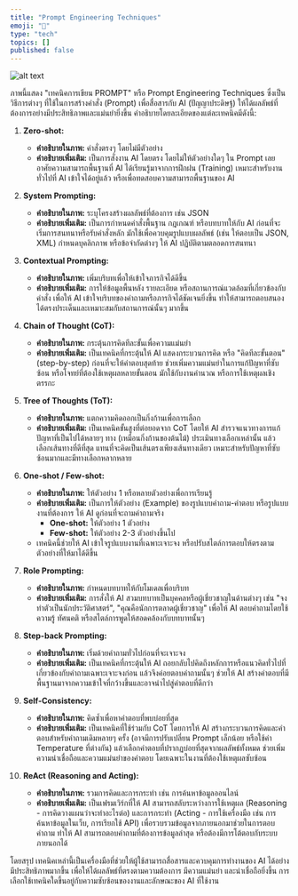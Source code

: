 ```yaml
---
title: "Prompt Engineering Techniques"
emoji: "👋"
type: "tech" 
topics: []
published: false
---
```


![alt text](/images/prompt-engineering-techniques.jpg)

ภาพนี้แสดง "เทคนิคการเขียน PROMPT" หรือ Prompt Engineering Techniques ซึ่งเป็นวิธีการต่างๆ ที่ใช้ในการสร้างคำสั่ง (Prompt) เพื่อสื่อสารกับ AI (ปัญญาประดิษฐ์) ให้ได้ผลลัพธ์ที่ต้องการอย่างมีประสิทธิภาพและแม่นยำยิ่งขึ้น คำอธิบายโดยละเอียดของแต่ละเทคนิคมีดังนี้:

1.  **Zero-shot:**
    *   **คำอธิบายในภาพ:** คำสั่งตรงๆ โดยไม่มีตัวอย่าง
    *   **คำอธิบายเพิ่มเติม:** เป็นการสั่งงาน AI โดยตรง โดยไม่ให้ตัวอย่างใดๆ ใน Prompt เลย อาศัยความสามารถพื้นฐานที่ AI ได้เรียนรู้มาจากการฝึกฝน (Training) เหมาะสำหรับงานทั่วไปที่ AI เข้าใจได้อยู่แล้ว หรือเพื่อทดสอบความสามารถพื้นฐานของ AI

2.  **System Prompting:**
    *   **คำอธิบายในภาพ:** ระบุโครงสร้างผลลัพธ์ที่ต้องการ เช่น JSON
    *   **คำอธิบายเพิ่มเติม:** เป็นการกำหนดคำสั่งพื้นฐาน กฎเกณฑ์ หรือบทบาทให้กับ AI ก่อนที่จะเริ่มการสนทนาหรือรับคำสั่งหลัก มักใช้เพื่อควบคุมรูปแบบผลลัพธ์ (เช่น ให้ตอบเป็น JSON, XML) กำหนดบุคลิกภาพ หรือข้อจำกัดต่างๆ ให้ AI ปฏิบัติตามตลอดการสนทนา

3.  **Contextual Prompting:**
    *   **คำอธิบายในภาพ:** เพิ่มบริบทเพื่อให้เข้าใจภารกิจได้ดีขึ้น
    *   **คำอธิบายเพิ่มเติม:** การให้ข้อมูลพื้นหลัง รายละเอียด หรือสถานการณ์แวดล้อมที่เกี่ยวข้องกับคำสั่ง เพื่อให้ AI เข้าใจบริบทของคำถามหรือภารกิจได้ชัดเจนยิ่งขึ้น ทำให้สามารถตอบสนองได้ตรงประเด็นและเหมาะสมกับสถานการณ์นั้นๆ มากขึ้น

4.  **Chain of Thought (CoT):**
    *   **คำอธิบายในภาพ:** กระตุ้นการคิดทีละขั้นเพื่อความแม่นยำ
    *   **คำอธิบายเพิ่มเติม:** เป็นเทคนิคที่กระตุ้นให้ AI แสดงกระบวนการคิด หรือ "คิดทีละขั้นตอน" (step-by-step) ก่อนที่จะให้คำตอบสุดท้าย ช่วยเพิ่มความแม่นยำในการแก้ปัญหาที่ซับซ้อน หรือโจทย์ที่ต้องใช้เหตุผลหลายขั้นตอน มักใช้กับงานคำนวณ หรือการใช้เหตุผลเชิงตรรกะ

5.  **Tree of Thoughts (ToT):**
    *   **คำอธิบายในภาพ:** แตกความคิดออกเป็นกิ่งก้านเพื่อการเลือก
    *   **คำอธิบายเพิ่มเติม:** เป็นเทคนิคขั้นสูงที่ต่อยอดจาก CoT โดยให้ AI สำรวจแนวทางการแก้ปัญหาที่เป็นไปได้หลายๆ ทาง (เหมือนกิ่งก้านของต้นไม้) ประเมินทางเลือกเหล่านั้น แล้วเลือกเส้นทางที่ดีที่สุด แทนที่จะคิดเป็นเส้นตรงเพียงเส้นทางเดียว เหมาะสำหรับปัญหาที่ซับซ้อนมากและมีทางเลือกหลากหลาย

6.  **One-shot / Few-shot:**
    *   **คำอธิบายในภาพ:** ให้ตัวอย่าง 1 หรือหลายตัวอย่างเพื่อการเรียนรู้
    *   **คำอธิบายเพิ่มเติม:** เป็นการให้ตัวอย่าง (Example) ของรูปแบบคำถาม-คำตอบ หรือรูปแบบงานที่ต้องการ ให้ AI ดูก่อนที่จะถามคำถามจริง
        *   **One-shot:** ให้ตัวอย่าง 1 ตัวอย่าง
        *   **Few-shot:** ให้ตัวอย่าง 2-3 ตัวอย่างขึ้นไป
    *   เทคนิคนี้ช่วยให้ AI เข้าใจรูปแบบงานที่เฉพาะเจาะจง หรือปรับสไตล์การตอบให้ตรงตามตัวอย่างที่ให้มาได้ดีขึ้น

7.  **Role Prompting:**
    *   **คำอธิบายในภาพ:** กำหนดบทบาทให้กับโมเดลเพื่อบริบท
    *   **คำอธิบายเพิ่มเติม:** การสั่งให้ AI สวมบทบาทเป็นบุคคลหรือผู้เชี่ยวชาญในด้านต่างๆ เช่น "จงทำตัวเป็นนักประวัติศาสตร์", "คุณคือนักการตลาดผู้เชี่ยวชาญ" เพื่อให้ AI ตอบคำถามโดยใช้ความรู้ ทัศนคติ หรือสไตล์การพูดให้สอดคล้องกับบทบาทนั้นๆ

8.  **Step-back Prompting:**
    *   **คำอธิบายในภาพ:** เริ่มด้วยคำถามทั่วไปก่อนที่จะเจาะจง
    *   **คำอธิบายเพิ่มเติม:** เป็นเทคนิคที่กระตุ้นให้ AI ถอยกลับไปคิดถึงหลักการหรือแนวคิดทั่วไปที่เกี่ยวข้องกับคำถามเฉพาะเจาะจงก่อน แล้วจึงค่อยตอบคำถามนั้นๆ ช่วยให้ AI สร้างคำตอบที่มีพื้นฐานมาจากความเข้าใจที่กว้างขึ้นและอาจนำไปสู่คำตอบที่ดีกว่า

9.  **Self-Consistency:**
    *   **คำอธิบายในภาพ:** คิดซ้ำเพื่อหาคำตอบที่พบบ่อยที่สุด
    *   **คำอธิบายเพิ่มเติม:** เป็นเทคนิคที่ใช้ร่วมกับ CoT โดยการให้ AI สร้างกระบวนการคิดและคำตอบสำหรับคำถามเดิมหลายๆ ครั้ง (อาจมีการปรับเปลี่ยน Prompt เล็กน้อย หรือใช้ค่า Temperature ที่ต่างกัน) แล้วเลือกคำตอบที่ปรากฏบ่อยที่สุดจากผลลัพธ์ทั้งหมด ช่วยเพิ่มความน่าเชื่อถือและความแม่นยำของคำตอบ โดยเฉพาะในงานที่ต้องใช้เหตุผลซับซ้อน

10. **ReAct (Reasoning and Acting):**
    *   **คำอธิบายในภาพ:** รวมการคิดและการกระทำ เช่น การค้นหาข้อมูลออนไลน์
    *   **คำอธิบายเพิ่มเติม:** เป็นเฟรมเวิร์กที่ให้ AI สามารถสลับระหว่างการใช้เหตุผล (Reasoning - การคิดวางแผนว่าจะทำอะไรต่อ) และการกระทำ (Acting - การใช้เครื่องมือ เช่น การค้นหาข้อมูลในเว็บ, การเรียกใช้ API) เพื่อรวบรวมข้อมูลจากภายนอกมาช่วยในการตอบคำถาม ทำให้ AI สามารถตอบคำถามที่ต้องการข้อมูลล่าสุด หรือต้องมีการโต้ตอบกับระบบภายนอกได้

โดยสรุป เทคนิคเหล่านี้เป็นเครื่องมือที่ช่วยให้ผู้ใช้สามารถสื่อสารและควบคุมการทำงานของ AI ได้อย่างมีประสิทธิภาพมากขึ้น เพื่อให้ได้ผลลัพธ์ที่ตรงตามความต้องการ มีความแม่นยำ และน่าเชื่อถือยิ่งขึ้น การเลือกใช้เทคนิคใดขึ้นอยู่กับความซับซ้อนของงานและลักษณะของ AI ที่ใช้งาน
